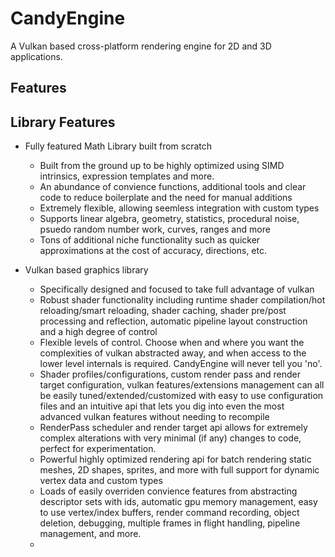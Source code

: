# CandyEngine
A Vulkan based cross-platform rendering engine for 2D and 3D applications. 

## Features


## Library Features

* Fully featured Math Library built from scratch
  
  * Built from the ground up to be highly optimized using SIMD intrinsics, expression templates and more.
  * An abundance of convience functions, additional tools and clear code to reduce boilerplate and the need for manual additions
  * Extremely flexible, allowing seemless integration with custom types
  * Supports linear algebra, geometry, statistics, procedural noise, psuedo random number work, curves, ranges and more
  * Tons of additional niche functionality such as quicker approximations at the cost of accuracy, directions, etc.

* Vulkan based graphics library
  * Specifically designed and focused to take full advantage of vulkan
  * Robust shader functionality including runtime shader compilation/hot reloading/smart reloading, shader caching, shader pre/post processing and reflection, automatic pipeline layout construction and a high degree of control
  * Flexible levels of control. Choose when and where you want the complexities of vulkan abstracted away, and when access to the lower level internals is required. CandyEngine will never tell you 'no'.
  * Shader profiles/configurations, custom render pass and render target configuration, vulkan features/extensions management can all be easily tuned/extended/customized with easy to use configuration files and an intuitive api that lets you dig into even the most advanced vulkan features without needing to recompile
  * RenderPass scheduler and render target api allows for extremely complex alterations with very minimal (if any) changes to code, perfect for experimentation.
  * Powerful highly optimized rendering api for batch rendering static meshes, 2D shapes, sprites, and more with full support for dynamic vertex data and custom types
  * Loads of easily overriden convience features from abstracting descriptor sets with ids, automatic gpu memory management, easy to use vertex/index buffers, render command recording, object deletion, debugging, multiple frames in flight handling, pipeline management, and more.
  * 

